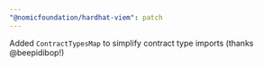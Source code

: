 ```yaml
---
"@nomicfoundation/hardhat-viem": patch
---
```


Added `ContractTypesMap` to simplify contract type imports (thanks @beepidibop!)
